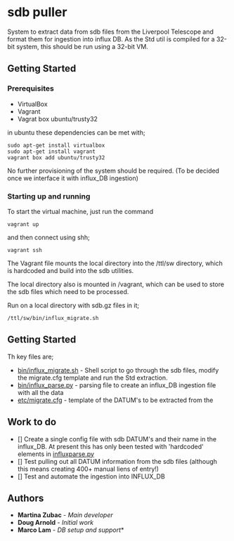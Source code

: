 # sdb puller

System to extract data from sdb files from the Liverpool Telescope and format them for ingestion into influx DB.
As the Std util is compiled for a 32-bit system, this should be run using a 32-bit VM.

## Getting Started



### Prerequisites

* VirtualBox
* Vagrant
* Vagrat box ubuntu/trusty32

in ubuntu these dependencies can be met with;

```
sudo apt-get install virtualbox
sudo apt-get install vagrant
vagrant box add ubuntu/trusty32
```

No further provisioning of the system should be required. (To be decided once we interface it with influx_DB ingestion)

### Starting up and running

To start the virtual machine, just run the command

```
vagrant up
```

and then connect using shh;

```
vagrant ssh
```

The Vagrant file mounts the local directory into the /ttl/sw directory, which is hardcoded and build into the sdb utilities.

The local directory also is mounted in /vagrant, which can be used to store the sdb files which need to be processed.

Run on a local directory with sdb.gz files in it;
```
/ttl/sw/bin/influx_migrate.sh
```


## Getting Started

Th key files are;

* [bin/influx_migrate.sh](bin/influx_migrate.sh) - Shell script to go through the sdb files, modify the migrate.cfg template and run the Std extraction.
* [bin/influx_parse.py](bin/influx_parse.py) - parsing file to create an influx_DB ingestion file with all the data
* [etc/migrate.cfg](bin/influx_parse.py) - template of the DATUM's to be extracted from the

## Work to do

- [] Create a single config file with sdb DATUM's and their name in the influx_DB. At present this has only been tested with 'hardcoded' elements in [influxparse.py](bin/influxparse.py)
- [] Test pulling out all DATUM information from the sdb files (although this means creating 400+ manual liens of entry!)
- [] Test and automate the ingestion into INFLUX_DB


## Authors

* **Martina Zubac** - *Main developer*
* **Doug Arnold** - *Initial work*
* **Marco Lam** - *DB setup and support**

